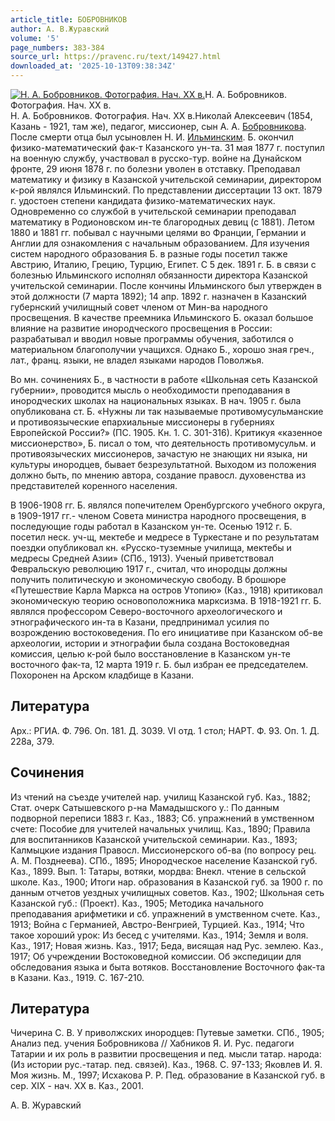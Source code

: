 ```yaml
---
article_title: БОБРОВНИКОВ
author: А. В.Журавский
volume: '5'
page_numbers: 383-384
source_url: https://pravenc.ru/text/149427.html
downloaded_at: '2025-10-13T09:38:34Z'
---
```


[![Н. А. Бобровников. Фотография. Нач. ХХ в.](https://pravenc.ru/data/272/457/1234/1i200.jpg "Кликните для увеличения картинки")](https://pravenc.ru/data/272/457/1234/1i400.jpg)Н. А. Бобровников. Фотография. Нач. ХХ в.  
Н. А. Бобровников. Фотография. Нач. ХХ в.Николай Алексеевич (1854, Казань - 1921, там же), педагог, миссионер, сын А. А. [Бобровникова](https://pravenc.ru/text/БОБРОВНИКОВ.html). После смерти отца был усыновлен Н. И. [Ильминским](https://pravenc.ru/text/Ильминским.html). Б. окончил физико-математический фак-т Казанского ун-та. 31 мая 1877 г. поступил на военную службу, участвовал в русско-тур. войне на Дунайском фронте, 29 июня 1878 г. по болезни уволен в отставку. Преподавал математику и физику в Казанской учительской семинарии, директором к-рой являлся Ильминский. По представлении диссертации 13 окт. 1879 г. удостоен степени кандидата физико-математических наук. Одновременно со службой в учительской семинарии преподавал математику в Родионовском ин-те благородных девиц (с 1881). Летом 1880 и 1881 гг. побывал с научными целями во Франции, Германии и Англии для ознакомления с начальным образованием. Для изучения систем народного образования Б. в разные годы посетил также Австрию, Италию, Грецию, Турцию, Египет. С 5 дек. 1891 г. Б. в связи с болезнью Ильминского исполнял обязанности директора Казанской учительской семинарии. После кончины Ильминского был утвержден в этой должности (7 марта 1892); 14 апр. 1892 г. назначен в Казанский губернский училищный совет членом от Мин-ва народного просвещения. В качестве преемника Ильминского Б. оказал большое влияние на развитие инородческого просвещения в России: разрабатывал и вводил новые программы обучения, заботился о материальном благополучии учащихся. Однако Б., хорошо зная греч., лат., франц. языки, не владел языками народов Поволжья.

Во мн. сочинениях Б., в частности в работе «Школьная сеть Казанской губернии», проводится мысль о необходимости преподавания в инородческих школах на национальных языках. В нач. 1905 г. была опубликована ст. Б. «Нужны ли так называемые противомусульманские и противоязыческие епархиальные миссионеры в губерниях Европейской России?» (ПС. 1905. Кн. 1. С. 301-316). Критикуя «казенное миссионерство», Б. писал о том, что деятельность противомусульм. и противоязыческих миссионеров, зачастую не знающих ни языка, ни культуры инородцев, бывает безрезультатной. Выходом из положения должно быть, по мнению автора, создание правосл. духовенства из представителей коренного населения.

В 1906-1908 гг. Б. являлся попечителем Оренбургского учебного округа, в 1909-1917 гг.- членом Совета министра народного просвещения, в последующие годы работал в Казанском ун-те. Осенью 1912 г. Б. посетил неск. уч-щ, мектебе и медресе в Туркестане и по результатам поездки опубликовал кн. «Русско-туземные училища, мектебы и медресы Средней Азии» (СПб., 1913). Ученый приветствовал Февральскую революцию 1917 г., считал, что инородцы должны получить политическую и экономическую свободу. В брошюре «Путешествие Карла Маркса на остров Утопию» (Каз., 1918) критиковал экономическую теорию основоположника марксизма. В 1918-1921 гг. Б. являлся профессором Северо-восточного археологического и этнографического ин-та в Казани, предпринимал усилия по возрождению востоковедения. По его инициативе при Казанском об-ве археологии, истории и этнографии была создана Востоковедная комиссия, целью к-рой было восстановление в Казанском ун-те восточного фак-та, 12 марта 1919 г. Б. был избран ее председателем. Похоронен на Арском кладбище в Казани.

## Литература

Арх.: РГИА. Ф. 796. Оп. 181. Д. 3039. VI отд. 1 стол; НАРТ. Ф. 93. Оп. 1. Д. 228а, 379.

## Сочинения

Из чтений на съезде учителей нар. училищ Казанской губ. Каз., 1882; Стат. очерк Сатышевского р-на Мамадышского у.: По данным подворной переписи 1883 г. Каз., 1883; Сб. упражнений в умственном счете: Пособие для учителей начальных училищ. Каз., 1890; Правила для воспитанников Казанской учительской семинарии. Каз., 1893; Калмыцкие издания Правосл. Миссионерского об-ва (по вопросу рец. А. М. Позднеева). СПб., 1895; Инородческое население Казанской губ. Каз., 1899. Вып. 1: Татары, вотяки, мордва: Внекл. чтение в сельской школе. Каз., 1900; Итоги нар. образования в Казанской губ. за 1900 г. по данным отчетов уездных училищных советов. Каз., 1902; Школьная сеть Казанской губ.: (Проект). Каз., 1905; Методика начального преподавания арифметики и сб. упражнений в умственном счете. Каз., 1913; Война с Германией, Австро-Венгрией, Турцией. Каз., 1914; Что такое хороший урок: Из бесед с учителями. Каз., 1914; Земля и воля. Каз., 1917; Новая жизнь. Каз., 1917; Беда, висящая над Рус. землею. Каз., 1917; Об учреждении Востоковедной комиссии. Об экспедиции для обследования языка и быта вотяков. Восстановление Восточного фак-та в Казани. Каз., 1919. С. 167-210.

## Литература

Чичерина С. В. У приволжских инородцев: Путевые заметки. СПб., 1905; Анализ пед. учения Бобровникова // Хабников Я. И. Рус. педагоги Татарии и их роль в развитии просвещения и пед. мысли татар. народа: (Из истории рус.-татар. пед. связей). Каз., 1968. С. 97-133; Яковлев И. Я. Моя жизнь. М., 1997; Исхакова Р. Р. Пед. образование в Казанской губ. в сер. XIX - нач. XX в. Каз., 2001.

А. В.  Журавский
